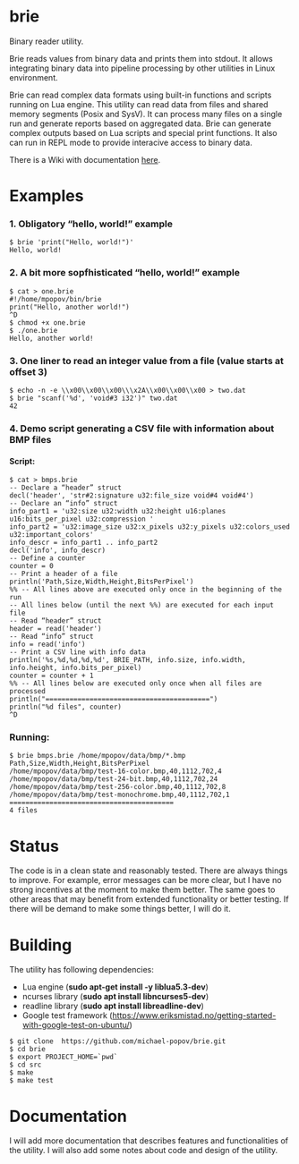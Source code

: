 # brie
Binary reader utility.

Brie reads values from binary data and prints them into stdout. It allows integrating binary data into pipeline processing by other utilities in Linux environment.

Brie can read complex data formats using built-in functions and scripts running on Lua engine. This utility can read data from files and shared memory segments (Posix and SysV). It can process many files on a single run and generate reports based on aggregated data. Brie can generate complex outputs based on Lua scripts and special print functions. It also can run in REPL mode to provide interacive access to binary data.

There is a Wiki with documentation [here](https://github.com/michael-popov/brie/wiki).

# Examples

### 1. Obligatory “hello, world!” example
```
$ brie 'print("Hello, world!")'
Hello, world!
```

### 2. A bit more sopfhisticated “hello, world!” example
```
$ cat > one.brie
#!/home/mpopov/bin/brie
print("Hello, another world!")
^D
$ chmod +x one.brie
$ ./one.brie
Hello, another world!
```

### 3. One liner to read an integer value from a file (value starts at offset 3)
```
$ echo -n -e \\x00\\x00\\x00\\\x2A\\x00\\x00\\x00 > two.dat
$ brie "scanf('%d', 'void#3 i32')" two.dat
42
```

### 4. Demo script generating a CSV file with information about BMP files
#### Script:
```
$ cat > bmps.brie
-- Declare a “header” struct
decl('header', 'str#2:signature u32:file_size void#4 void#4')
-- Declare an “info” struct
info_part1 = 'u32:size u32:width u32:height u16:planes u16:bits_per_pixel u32:compression '
info_part2 = 'u32:image_size u32:x_pixels u32:y_pixels u32:colors_used u32:important_colors'
info_descr = info_part1 .. info_part2
decl('info', info_descr)
-- Define a counter
counter = 0
-- Print a header of a file
println('Path,Size,Width,Height,BitsPerPixel')
%% -- All lines above are executed only once in the beginning of the run
-- All lines below (until the next %%) are executed for each input file
-- Read “header” struct
header = read('header')
-- Read “info” struct
info = read('info')
-- Print a CSV line with info data
println('%s,%d,%d,%d,%d', BRIE_PATH, info.size, info.width, info.height, info.bits_per_pixel)
counter = counter + 1
%% -- All lines below are executed only once when all files are processed
println("=========================================")
println("%d files", counter)
^D
```

### Running:
```
$ brie bmps.brie /home/mpopov/data/bmp/*.bmp
Path,Size,Width,Height,BitsPerPixel
/home/mpopov/data/bmp/test-16-color.bmp,40,1112,702,4
/home/mpopov/data/bmp/test-24-bit.bmp,40,1112,702,24
/home/mpopov/data/bmp/test-256-color.bmp,40,1112,702,8
/home/mpopov/data/bmp/test-monochrome.bmp,40,1112,702,1
=========================================
4 files
```

# Status
The code is in a clean state and reasonably tested.
There are always things to improve. For example, error messages can be more clear, but I have no strong incentives at the moment to make them better. The same goes to other areas that may benefit from extended functionality or better testing.
If there will be demand to make some things better, I will do it.

# Building
The utility has following dependencies:
- Lua engine (**sudo apt-get install -y liblua5.3-dev**)
- ncurses library (**sudo apt install libncurses5-dev**)
- readline library (**sudo apt install libreadline-dev**)
- Google test framework (https://www.eriksmistad.no/getting-started-with-google-test-on-ubuntu/)

```
$ git clone  https://github.com/michael-popov/brie.git
$ cd brie
$ export PROJECT_HOME=`pwd`
$ cd src
$ make
$ make test
```

# Documentation
I will add more documentation that describes features and functionalities of the utility.
I will also add some notes about code and design of the utility.



